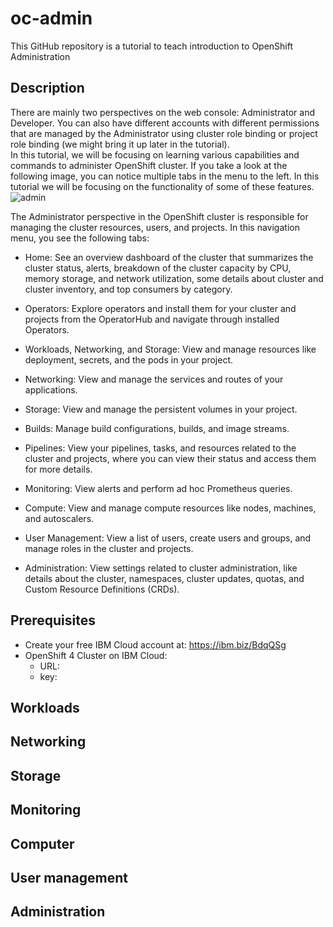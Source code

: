 # oc-admin
This GitHub repository is a tutorial to teach introduction to OpenShift Administration
## Description
There are mainly two perspectives on the web console: Administrator and Developer. You can also have different accounts with different permissions that are managed by the Administrator using cluster role binding or project role binding (we might bring it up later in the tutorial). <br>
In this tutorial, we will be focusing on learning various capabilities and commands to administer OpenShift cluster. If you take a look at the following image, you can notice multiple tabs in the menu to the left. In this tutorial we will be focusing on the functionality of some of these features.
![admin](https://user-images.githubusercontent.com/36239840/95733956-eb292480-0c93-11eb-85ef-0c1f1bbb83fa.JPG)

The Administrator perspective in the OpenShift cluster is responsible for managing the cluster resources, users, and projects. In this navigation menu, you see the following tabs:

- Home: See an overview dashboard of the cluster that summarizes the cluster status, alerts, breakdown of the cluster capacity by CPU, memory storage, and network utilization, some details about cluster and cluster inventory, and top consumers by category.

- Operators: Explore operators and install them for your cluster and projects from the OperatorHub and navigate through installed Operators.
- Workloads, Networking, and Storage: View and manage resources like deployment, secrets, and the pods in your project.
- Networking: View and manage the services and routes of your applications.
- Storage: View and manage the persistent volumes in your project.
- Builds: Manage build configurations, builds, and image streams.
- Pipelines: View your pipelines, tasks, and resources related to the cluster and projects, where you can view their status and access them for more details.
- Monitoring: View alerts and perform ad hoc Prometheus queries.
- Compute: View and manage compute resources like nodes, machines, and autoscalers.
- User Management: View a list of users, create users and groups, and manage roles in the cluster and projects.
- Administration: View settings related to cluster administration, like details about the cluster, namespaces, cluster updates, quotas, and Custom Resource Definitions (CRDs).

## Prerequisites
- Create your free IBM Cloud account at: https://ibm.biz/BdqQSg 
- OpenShift 4 Cluster on IBM Cloud:
  - URL: <will be provided soon>
  - key: <will be provided soon>
## Workloads
## Networking
## Storage
## Monitoring
## Computer
## User management
## Administration
